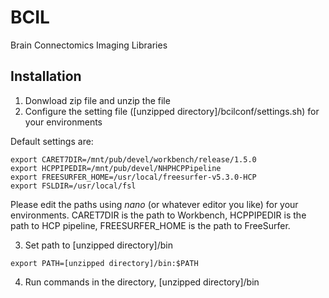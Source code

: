 # BCIL
Brain Connectomics Imaging Libraries


## Installation
1. Donwload zip file and unzip the file
2. Configure the setting file ([unzipped directory]/bcilconf/settings.sh) for your environments

Default settings are:
```
export CARET7DIR=/mnt/pub/devel/workbench/release/1.5.0
export HCPPIPEDIR=/mnt/pub/devel/NHPHCPPipeline
export FREESURFER_HOME=/usr/local/freesurfer-v5.3.0-HCP
export FSLDIR=/usr/local/fsl
```
Please edit the paths using *nano* (or whatever editor you like) for your environments. CARET7DIR is the path to Workbench, HCPPIPEDIR is the path to HCP pipeline, FREESURFER_HOME is the path to FreeSurfer.

3. Set path to [unzipped directory]/bin
```
export PATH=[unzipped directory]/bin:$PATH
```
4. Run commands in the directory, [unzipped directory]/bin

